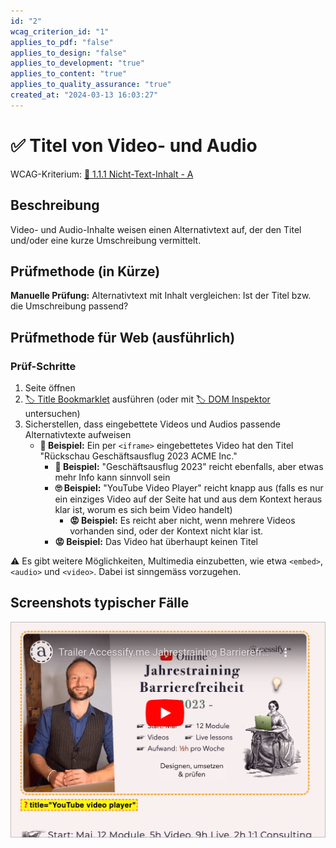 ```yaml
---
id: "2"
wcag_criterion_id: "1"
applies_to_pdf: "false"
applies_to_design: "false"
applies_to_development: "true"
applies_to_content: "true"
applies_to_quality_assurance: "true"
created_at: "2024-03-13 16:03:27"
---
```


# ✅ Titel von Video- und Audio

WCAG-Kriterium: [📜 1.1.1 Nicht-Text-Inhalt - A](..)

## Beschreibung

Video- und Audio-Inhalte weisen einen Alternativtext auf, der den Titel und/oder eine kurze Umschreibung vermittelt.

## Prüfmethode (in Kürze)

**Manuelle Prüfung:** Alternativtext mit Inhalt vergleichen: Ist der Titel bzw. die Umschreibung passend?

## Prüfmethode für Web (ausführlich)

### Prüf-Schritte

1. Seite öffnen
1. [🏷️ Title Bookmarklet](/de/tags/title-bookmarklet) ausführen (oder mit [🏷️ DOM Inspektor](/de/tags/dom-inspektor) untersuchen)
1. Sicherstellen, dass eingebettete Videos und Audios passende Alternativtexte aufweisen
    - **🙂 Beispiel:** Ein per `<iframe>` eingebettetes Video hat den Titel "Rückschau Geschäftsausflug 2023 ACME Inc."
        - **🙂 Beispiel:** "Geschäftsausflug 2023" reicht ebenfalls, aber etwas mehr Info kann sinnvoll sein
        - **🙄 Beispiel:** "YouTube Video Player" reicht knapp aus (falls es nur ein einziges Video auf der Seite hat und aus dem Kontext heraus klar ist, worum es sich beim Video handelt)
            - **😡 Beispiel:** Es reicht aber nicht, wenn mehrere Videos vorhanden sind, oder der Kontext nicht klar ist.
        - **😡 Beispiel:** Das Video hat überhaupt keinen Titel

⚠️ Es gibt weitere Möglichkeiten, Multimedia einzubetten, wie etwa `<embed>`, `<audio>` und `<video>`. Dabei ist sinngemäss vorzugehen.

## Screenshots typischer Fälle

![Titel bei YouTube-Video (iFrame) anzeigen](images/titel-bei-youtube-video-iframe-anzeigen.png)